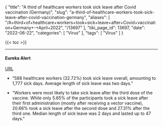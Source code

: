 {
    "title": "A third of healthcare workers took sick leave after Covid vaccination (Germany)",
    "slug": "a-third-of-healthcare-workers-took-sick-leave-after-covid-vaccination-germany",
    "aliases": [
        "/A+third+of+healthcare+workers+took+sick+leave+after+Covid+vaccination+Germany+-+April+2022",
        "/13697"
    ],
    "tiki_page_id": 13697,
    "date": "2022-06-22",
    "categories": [
        "Virus"
    ],
    "tags": [
        "Virus"
    ]
}


{{< toc >}} 

---

#### Eureka Alert

[URL](https://www.eurekalert.org/news-releases/950542)

* "588 healthcare workers (32.72%) took sick leave overall, amounting to 1,777 sick days. Average length of sick leave was two days."

* "Workers were most likely to take sick leave after the third dose of the vaccine. While only 5.65% of the participants took a sick leave after their first administration (mostly after receiving a vector vaccine), 20.66% took a sick leave after the second dose and 27.31% after the third one. Median length of sick leave was 2 days and lasted up to 47 days."